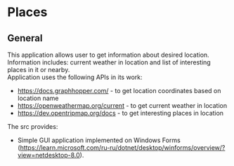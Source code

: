 # Places

General
----

This application allows user to get information about desired location. Information includes: current weather in location and list of interesting places in it or nearby.<br>
Application uses the following APIs in its work: 
- https://docs.graphhopper.com/ - to get location coordinates based on location name
- https://openweathermap.org/current - to get current weather in location
- https://dev.opentripmap.org/docs - to get interesting places in location

The src provides:

- Simple GUI application implemented on Windows Forms (https://learn.microsoft.com/ru-ru/dotnet/desktop/winforms/overview/?view=netdesktop-8.0).
